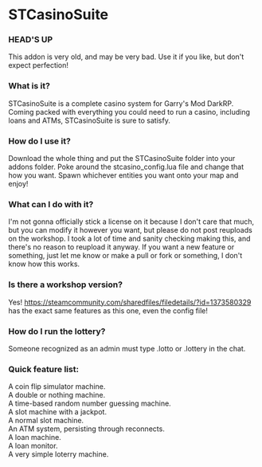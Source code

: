 # STCasinoSuite

### HEAD'S UP
This addon is very old, and may be very bad.  Use it if you like, but don't expect perfection!

### What is it?
STCasinoSuite is a complete casino system for Garry's Mod DarkRP.  Coming packed with everything you could need to run a casino, including loans and ATMs, STCasinoSuite is sure to satisfy.

### How do I use it?
Download the whole thing and put the STCasinoSuite folder into your addons folder.  Poke around the stcasino_config.lua file and change that how you want.  Spawn whichever entities you want onto your map and enjoy!

### What can I do with it?
I'm not gonna officially stick a license on it because I don't care that much, but you can modify it however you want, but please do not post reuploads on the workshop.  I took a lot of time and sanity checking making this, and there's no reason to reupload it anyway.  If you want a new feature or something, just let me know or make a pull or fork or something, I don't know how this works.

### Is there a workshop version?
Yes!  https://steamcommunity.com/sharedfiles/filedetails/?id=1373580329 has the exact same features as this one, even the config file!

### How do I run the lottery?
Someone recognized as an admin must type .lotto or .lottery in the chat.

### Quick feature list:
A coin flip simulator machine.  
A double or nothing machine.  
A time-based random number guessing machine.  
A slot machine with a jackpot.  
A normal slot machine.  
An ATM system, persisting through reconnects.  
A loan machine.  
A loan monitor.  
A very simple loterry machine.  
